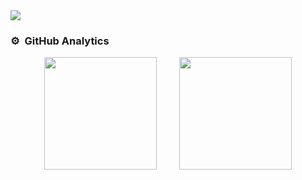 <img src="https://i.imgur.com/JWhHNu2.png">

<br>

### ⚙️ &nbsp;GitHub Analytics

<p align="center">
  <img height="180em" src="https://github-readme-stats-eight-theta.vercel.app/api?username=nickokss&show_icons=true&include_all_commits=true&count_private=true&title_color=ffe14d&icon_color=ff5c5c&border_color=2e2b65&bg_color=2e2b65&text_color=bdf3ff"/>
  &nbsp; &nbsp; &nbsp; &nbsp;
  <img height="180em" src="https://github-readme-stats-eight-theta.vercel.app/api/top-langs/?username=nickokss&layout=compact&langs_count=8&title_color=ffe14d&icon_color=ff5c5c&border_color=2e2b65&bg_color=2e2b65&text_color=bdf3ff"/>
</p>
